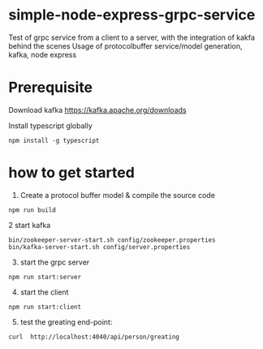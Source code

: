 # simple-node-express-grpc-service
Test of grpc service from a client to a server, with the integration of kakfa behind the scenes
Usage of protocolbuffer service/model generation, kafka, node express


# Prerequisite
Download kafka
https://kafka.apache.org/downloads

Install typescript globally
```console
npm install -g typescript 
```

# how to get started
1. Create a protocol buffer model & compile the source code
```console
npm run build
```
2 start kafka
```console
bin/zookeeper-server-start.sh config/zookeeper.properties
bin/kafka-server-start.sh config/server.properties
```
3. start the grpc server   
```console
npm run start:server
```
4. start the client
```console
npm run start:client
```
5. test the greating end-point: 
```console
curl  http://localhost:4040/api/person/greating
```


